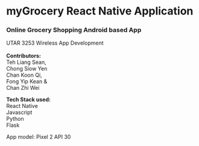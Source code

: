# myGrocery React Native Application
### Online Grocery Shopping Android based App

UTAR 3253 Wireless App Development  <br> <br>
<b>Contributors:</b>  <br>
Teh Liang Sean,  <br>
Chong Siow Yen <br>
Chan Koon Qi,  <br>
Fong Yip Kean &  <br>
Chan Zhi Wei  <br>

<b>Tech Stack used: </b><br>
React Native  <br>
Javascript <br>
Python  <br>
Flask  <br>

App model:
Pixel 2 API 30 

